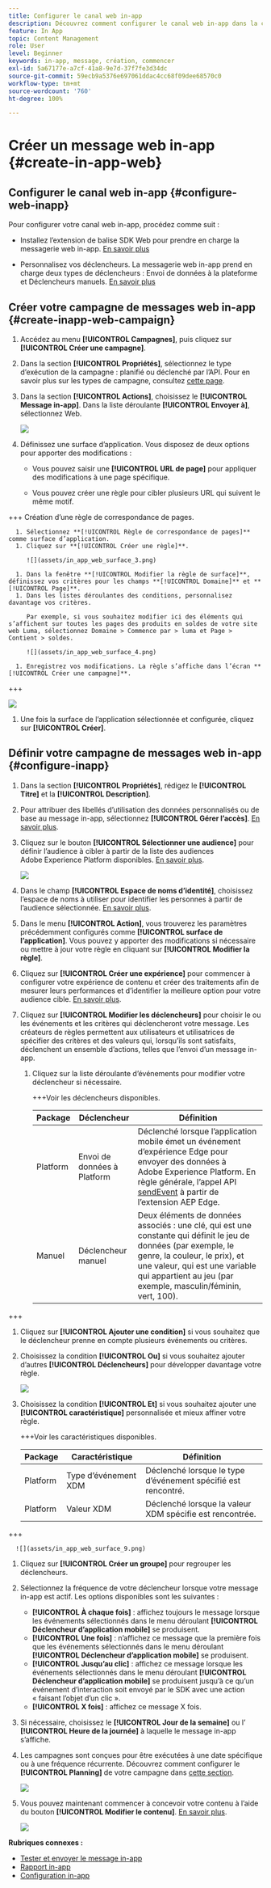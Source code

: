 ```yaml
---
title: Configurer le canal web in-app
description: Découvrez comment configurer le canal web in-app dans la collecte de données
feature: In App
topic: Content Management
role: User
level: Beginner
keywords: in-app, message, création, commencer
exl-id: 5a67177e-a7cf-41a8-9e7d-37f7fe3d34dc
source-git-commit: 59ecb9a5376e697061ddac4cc68f09dee68570c0
workflow-type: tm+mt
source-wordcount: '760'
ht-degree: 100%

---
```


# Créer un message web in-app {#create-in-app-web}

## Configurer le canal web in-app {#configure-web-inapp}

Pour configurer votre canal web in-app, procédez comme suit :

* Installez l’extension de balise SDK Web pour prendre en charge la messagerie web in-app. [En savoir plus](https://experienceleague.adobe.com/docs/experience-platform/tags/extensions/client/web-sdk/web-sdk-extension-configuration.html?lang=fr)

* Personnalisez vos déclencheurs. La messagerie web in-app prend en charge deux types de déclencheurs : Envoi de données à la plateforme et Déclencheurs manuels. [En savoir plus](https://experienceleague.adobe.com/docs/experience-platform/edge/personalization/ajo/web-in-app-messaging.html?lang=fr)

## Créer votre campagne de messages web in-app {#create-inapp-web-campaign}

1. Accédez au menu **[!UICONTROL Campagnes]**, puis cliquez sur **[!UICONTROL Créer une campagne]**.

1. Dans la section **[!UICONTROL Propriétés]**, sélectionnez le type d’exécution de la campagne : planifié ou déclenché par l’API. Pour en savoir plus sur les types de campagne, consultez [cette page](../campaigns/create-campaign.md#campaigntype).

1. Dans la section **[!UICONTROL Actions]**, choisissez le **[!UICONTROL Message in-app]**. Dans la liste déroulante **[!UICONTROL Envoyer à]**, sélectionnez Web.

   ![](assets/in_app_web_surface_1.png)

1. Définissez une surface d’application. Vous disposez de deux options pour apporter des modifications :

   * Vous pouvez saisir une **[!UICONTROL URL de page]** pour appliquer des modifications à une page spécifique.

   * Vous pouvez créer une règle pour cibler plusieurs URL qui suivent le même motif.

+++ Création d’une règle de correspondance de pages.

      1. Sélectionnez **[!UICONTROL Règle de correspondance de pages]** comme surface d’application.
      1. Cliquez sur **[!UICONTROL Créer une règle]**.

         ![](assets/in_app_web_surface_3.png)

      1. Dans la fenêtre **[!UICONTROL Modifier la règle de surface]**, définissez vos critères pour les champs **[!UICONTROL Domaine]** et **[!UICONTROL Page]**.
      1. Dans les listes déroulantes des conditions, personnalisez davantage vos critères.

         Par exemple, si vous souhaitez modifier ici des éléments qui s’affichent sur toutes les pages des produits en soldes de votre site web Luma, sélectionnez Domaine > Commence par > luma et Page > Contient > soldes.

         ![](assets/in_app_web_surface_4.png)

      1. Enregistrez vos modifications. La règle s’affiche dans l’écran **[!UICONTROL Créer une campagne]**.

+++

   ![](assets/in_app_web_surface_2.png)

1. Une fois la surface de l’application sélectionnée et configurée, cliquez sur **[!UICONTROL Créer]**.

## Définir votre campagne de messages web in-app {#configure-inapp}

1. Dans la section **[!UICONTROL Propriétés]**, rédigez le **[!UICONTROL Titre]** et la **[!UICONTROL Description]**.

1. Pour attribuer des libellés d’utilisation des données personnalisés ou de base au message in-app, sélectionnez **[!UICONTROL Gérer l’accès]**. [En savoir plus](../administration/object-based-access.md).

1. Cliquez sur le bouton **[!UICONTROL Sélectionner une audience]** pour définir l’audience à cibler à partir de la liste des audiences Adobe Experience Platform disponibles. [En savoir plus](../audience/about-audiences.md).

   ![](assets/in_app_web_surface_5.png)

1. Dans le champ **[!UICONTROL Espace de noms d’identité]**, choisissez l’espace de noms à utiliser pour identifier les personnes à partir de l’audience sélectionnée. [En savoir plus](../event/about-creating.md#select-the-namespace).

1. Dans le menu **[!UICONTROL Action]**, vous trouverez les paramètres précédemment configurés comme **[!UICONTROL surface de l’application]**. Vous pouvez y apporter des modifications si nécessaire ou mettre à jour votre règle en cliquant sur **[!UICONTROL Modifier la règle]**.

1. Cliquez sur **[!UICONTROL Créer une expérience]** pour commencer à configurer votre expérience de contenu et créer des traitements afin de mesurer leurs performances et d’identifier la meilleure option pour votre audience cible. [En savoir plus](../content-management/content-experiment.md).

1. Cliquez sur **[!UICONTROL Modifier les déclencheurs]** pour choisir le ou les événements et les critères qui déclencheront votre message. Les créateurs de règles permettent aux utilisateurs et utilisatrices de spécifier des critères et des valeurs qui, lorsqu’ils sont satisfaits, déclenchent un ensemble d’actions, telles que l’envoi d’un message in-app.

   1. Cliquez sur la liste déroulante d’événements pour modifier votre déclencheur si nécessaire.

      +++Voir les déclencheurs disponibles.

      | Package | Déclencheur | Définition |
      |---|---|---|
      | Platform | Envoi de données à Platform | Déclenché lorsque l’application mobile émet un événement d’expérience Edge pour envoyer des données à Adobe Experience Platform. En règle générale, l’appel API [sendEvent](https://developer.adobe.com/client-sdks/documentation/edge-network/api-reference/#sendevent) à partir de l’extension AEP Edge. |
      | Manuel | Déclencheur manuel | Deux éléments de données associés : une clé, qui est une constante qui définit le jeu de données (par exemple, le genre, la couleur, le prix), et une valeur, qui est une variable qui appartient au jeu (par exemple, masculin/féminin, vert, 100). |

+++

   1. Cliquez sur **[!UICONTROL Ajouter une condition]** si vous souhaitez que le déclencheur prenne en compte plusieurs événements ou critères.

   1. Choisissez la condition **[!UICONTROL Ou]** si vous souhaitez ajouter d’autres **[!UICONTROL Déclencheurs]** pour développer davantage votre règle.

      ![](assets/in_app_web_surface_8.png)

   1. Choisissez la condition **[!UICONTROL Et]** si vous souhaitez ajouter une **[!UICONTROL caractéristique]** personnalisée et mieux affiner votre règle.

      +++Voir les caractéristiques disponibles.

      | Package | Caractéristique | Définition |
      |---|---|---|
      | Platform | Type d’événement XDM | Déclenché lorsque le type d’événement spécifié est rencontré. |
      | Platform | Valeur XDM | Déclenché lorsque la valeur XDM spécifie est rencontrée. |
+++

      ![](assets/in_app_web_surface_9.png)

   1. Cliquez sur **[!UICONTROL Créer un groupe]** pour regrouper les déclencheurs.

1. Sélectionnez la fréquence de votre déclencheur lorsque votre message in-app est actif. Les options disponibles sont les suivantes :

   * **[!UICONTROL À chaque fois]** : affichez toujours le message lorsque les événements sélectionnés dans le menu déroulant **[!UICONTROL Déclencheur d’application mobile]** se produisent.
   * **[!UICONTROL Une fois]** : n’affichez ce message que la première fois que les événements sélectionnés dans le menu déroulant **[!UICONTROL Déclencheur d’application mobile]** se produisent.
   * **[!UICONTROL Jusqu’au clic]** : affichez ce message lorsque les événements sélectionnés dans le menu déroulant **[!UICONTROL Déclencheur d’application mobile]** se produisent jusqu’à ce qu’un événement d’interaction soit envoyé par le SDK avec une action « faisant l’objet d’un clic ».
   * **[!UICONTROL X fois]** : affichez ce message X fois.

1. Si nécessaire, choisissez le **[!UICONTROL Jour de la semaine]** ou l’ **[!UICONTROL Heure de la journée]** à laquelle le message in-app s’affiche.

1. Les campagnes sont conçues pour être exécutées à une date spécifique ou à une fréquence récurrente. Découvrez comment configurer le **[!UICONTROL Planning]** de votre campagne dans [cette section](../campaigns/create-campaign.md#schedule).

   ![](assets/in_app_web_surface_6.png)

1. Vous pouvez maintenant commencer à concevoir votre contenu à l’aide du bouton **[!UICONTROL Modifier le contenu]**. [En savoir plus](design-in-app.md).

   ![](assets/in_app_web_surface_7.png)

**Rubriques connexes :**

* [Tester et envoyer le message in-app](send-in-app.md)
* [Rapport in-app](../reports/campaign-global-report.md#inapp-report)
* [Configuration in-app](inapp-configuration.md)
